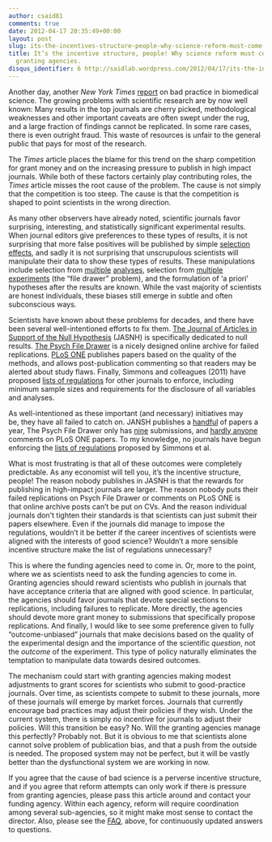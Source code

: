 ```yaml
---
author: csaid81
comments: true
date: 2012-04-17 20:35:49+00:00
layout: post
slug: its-the-incentives-structure-people-why-science-reform-must-come-from-the-granting-agencies
title: It’s the incentive structure, people! Why science reform must come from the
  granting agencies.
disqus_identifier: 6 http://saidlab.wordpress.com/2012/04/17/its-the-incentives-structure-people-why-science-reform-must-come-from-the-granting-agencies/
---
```


Another day, another _New York Times_ [report](http://www.nytimes.com/2012/04/17/science/rise-in-scientific-journal-retractions-prompts-calls-for-reform.html?pagewanted=1&_r=2) on bad practice in biomedical science. The growing problems with scientific research are by now well known: Many results in the top journals are cherry picked, methodological weaknesses and other important caveats are often swept under the rug, and a large fraction of findings cannot be replicated. In some rare cases, there is even outright fraud. This waste of resources is unfair to the general public that pays for most of the research.

The _Times_ article places the blame for this trend on the sharp competition for grant money and on the increasing pressure to publish in high impact journals. While both of these factors certainly play contributing roles, the _Times_ article misses the root cause of the problem. The cause is not simply that the competition is too steep. The cause is that the competition is shaped to point scientists in the wrong direction.

As many other observers have already noted, scientific journals favor surprising, interesting, and statistically significant experimental results. When journal editors give preferences to these types of results, it is not surprising that more false positives will be published by simple [selection effects](http://www.plosmedicine.org/article/info:doi/10.1371/journal.pmed.0020124), and sadly it is not surprising that unscrupulous scientists will manipulate their data to show these types of results. These manipulations include selection from [multiple](http://www.ncbi.nlm.nih.gov/pubmed/3661589) [analyses](http://people.psych.cornell.edu/~jec7/pcd%20pubs/simmonsetal11.pdf), selection from [multiple experiments](http://www.talyarkoni.org/blog/tag/file-drawer-problem/) (the “file drawer” problem), and the formulation of ‘a priori’ hypotheses after the results are known. While the vast majority of scientists are honest individuals, these biases still emerge in subtle and often subconscious ways.

Scientists have known about these problems for decades, and there have been several well-intentioned efforts to fix them. [The Journal of Articles in Support of the Null Hypothesis](http://www.jasnh.com/) (JASNH) is specifically dedicated to null results. [The Psych File Drawer](http://psychfiledrawer.org/) is a nicely designed online archive for failed replications. [PLoS ONE](http://www.plosone.org) publishes papers based on the quality of the methods, and allows post-publication commenting so that readers may be alerted about study flaws. Finally, Simmons and colleagues (2011) have proposed [lists of regulations](http://people.psych.cornell.edu/~jec7/pcd%20pubs/simmonsetal11.pdf) for other journals to enforce, including minimum sample sizes and requirements for the disclosure of all variables and analyses.

As well-intentioned as these important (and necessary) initiatives may be, they have all failed to catch on. JANSH publishes a [handful](http://www.jasnh.com/) of papers a year, The Psych File Drawer only has [nine](http://psychfiledrawer.org/view_article_list.php) submissions, and [hardly anyone](http://www.plosone.org/article/browse.action?field=date&day=1) comments on PLoS ONE papers. To my knowledge, no journals have begun enforcing the [lists of regulations](http://people.psych.cornell.edu/~jec7/pcd%20pubs/simmonsetal11.pdf) proposed by Simmons et al.

What is most frustrating is that all of these outcomes were completely predictable. As any economist will tell you, it’s the incentive structure, people! The reason nobody publishes in JASNH is that the rewards for publishing in high-impact journals are larger. The reason nobody puts their failed replications on Psych File Drawer or comments on PLoS ONE is that online archive posts can’t be put on CVs. And the reason individual journals don't tighten their standards is that scientists can just submit their papers elsewhere. Even if the journals did manage to impose the regulations, wouldn’t it be better if the career incentives of scientists were aligned with the interests of good science? Wouldn’t a more sensible incentive structure make the list of regulations unnecessary?

This is where the funding agencies need to come in. Or, more to the point, where we as scientists need to ask the funding agencies to come in. Granting agencies should reward scientists who publish in journals that have acceptance criteria that are aligned with good science. In particular, the agencies should favor journals that devote special sections to replications, including failures to replicate. More directly, the agencies should devote more grant money to submissions that specifically propose replications. And finally, I would like to see some preference given to fully “outcome-unbiased” journals that make decisions based on the quality of the experimental design and the importance of the scientific _question_, not the _outcome_ of the experiment. This type of policy naturally eliminates the temptation to manipulate data towards desired outcomes.

The mechanism could start with granting agencies making modest adjustments to grant scores for scientists who submit to good-practice journals. Over time, as scientists compete to submit to these journals, more of these journals will emerge by market forces. Journals that currently encourage bad practices may adjust their policies if they wish. Under the current system, there is simply no incentive for journals to adjust their policies. Will this transition be easy? No. Will the granting agencies manage this perfectly? Probably not. But it is obvious to me that scientists alone cannot solve problem of publication bias, and that a push from the outside is needed. The proposed system may not be perfect, but it will be vastly better than the dysfunctional system we are working in now.

If you agree that the cause of bad science is a perverse incentive structure, and if you agree that reform attempts can only work if there is pressure from granting agencies, please pass this article around and contact your funding agency. Within each agency, reform will require coordination among several sub-agencies, so it might make most sense to contact the director. Also, please see the [FAQ](/2012/04/18/faq/), above, for continuously updated answers to questions.
